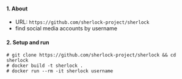 #### 1. About

- URL: `https://github.com/sherlock-project/sherlock`
- find social media accounts by username


#### 2. Setup and run

```
# git clone https://github.com/sherlock-project/sherlock && cd sherlock
# docker build -t sherlock .
# docker run --rm -it sherlock username
```
